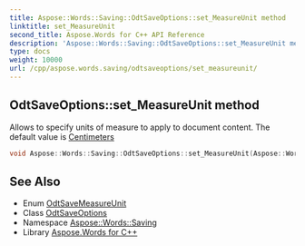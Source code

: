 ```yaml
---
title: Aspose::Words::Saving::OdtSaveOptions::set_MeasureUnit method
linktitle: set_MeasureUnit
second_title: Aspose.Words for C++ API Reference
description: 'Aspose::Words::Saving::OdtSaveOptions::set_MeasureUnit method. Allows to specify units of measure to apply to document content. The default value is Centimeters in C++.'
type: docs
weight: 10000
url: /cpp/aspose.words.saving/odtsaveoptions/set_measureunit/
---
```

## OdtSaveOptions::set_MeasureUnit method


Allows to specify units of measure to apply to document content. The default value is [Centimeters](../../odtsavemeasureunit/)

```cpp
void Aspose::Words::Saving::OdtSaveOptions::set_MeasureUnit(Aspose::Words::Saving::OdtSaveMeasureUnit value)
```

## See Also

* Enum [OdtSaveMeasureUnit](../../odtsavemeasureunit/)
* Class [OdtSaveOptions](../)
* Namespace [Aspose::Words::Saving](../../)
* Library [Aspose.Words for C++](../../../)
